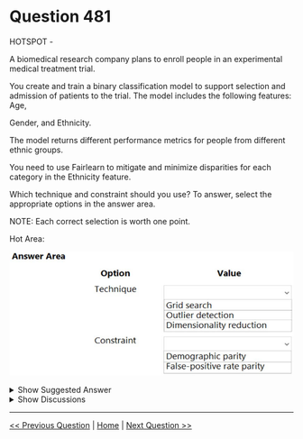 # Question 481

HOTSPOT -

A biomedical research company plans to enroll people in an experimental medical treatment trial.

You create and train a binary classification model to support selection and admission of patients to the trial. The model includes the following features: Age,

Gender, and Ethnicity.

The model returns different performance metrics for people from different ethnic groups.

You need to use Fairlearn to mitigate and minimize disparities for each category in the Ethnicity feature.

Which technique and constraint should you use? To answer, select the appropriate options in the answer area.

NOTE: Each correct selection is worth one point.

Hot Area:

![Question Image](../images/q481_q_0045100001.jpg)

<details>
  <summary>Show Suggested Answer</summary>

<img src="../images/q481_ans_0_0045200001.jpg" alt="Answer Image"><br>

<p>Box 1: Grid Search -</p>
<p>Fairlearn open-source package provides postprocessing and reduction unfairness mitigation algorithms: ExponentiatedGradient, GridSearch, and</p>
<p>ThresholdOptimizer.</p>
<p>Note: The Fairlearn open-source package provides postprocessing and reduction unfairness mitigation algorithms types:</p>
<p>✑ Reduction: These algorithms take a standard black-box machine learning estimator (e.g., a LightGBM model) and generate a set of retrained models using a sequence of re-weighted training datasets.</p>
<p>✑ Post-processing: These algorithms take an existing classifier and the sensitive feature as input.</p>
<p>Box 2: Demographic parity -</p>
<p>The Fairlearn open-source package supports the following types of parity constraints: Demographic parity, Equalized odds, Equal opportunity, and Bounded group loss.</p>
<p>Reference:</p>
<p>https://docs.microsoft.com/en-us/azure/machine-learning/concept-fairness-ml</p>

</details>

<details>
  <summary>Show Discussions</summary>

<blockquote><p><strong>phdykd</strong> <code>(Tue 30 Jul 2024 14:43)</code> - <em>Upvotes: 3</em></p><p>ChatGPT
Technique: a-Grid search
Constraint: d-Demographic parity</p></blockquote>
<blockquote><p><strong>snegnik</strong> <code>(Tue 04 Jun 2024 15:53)</code> - <em>Upvotes: 4</em></p><p>I don&#x27;t understand why not just throw out the &quot;ethnicity&quot; variable?</p></blockquote>
<blockquote><p><strong>Yuriy_Ch</strong> <code>(Fri 08 Mar 2024 12:32)</code> - <em>Upvotes: 4</em></p><p>Exactly this question was on exam 07/March/2023</p></blockquote>
<blockquote><p><strong>phdykd</strong> <code>(Sat 24 Feb 2024 15:01)</code> - <em>Upvotes: 2</em></p><p>To mitigate and minimize disparities for each category in the Ethnicity feature using Fairlearn, you should use the technique of &quot;Grid search&quot; and the constraint of &quot;Demographic parity&quot;.

Grid search is a technique used in Fairlearn to find the optimal combination of algorithmic choices and hyperparameters that minimize the difference in performance across subpopulations. This technique allows you to search through a range of potential models and select the one that achieves the best fairness-accuracy trade-off.

Demographic parity is a constraint used in Fairlearn that aims to ensure that the predicted outcomes are statistically independent of the protected attribute (in this case, ethnicity). This means that the proportion of positive outcomes (admission to the trial) should be the same across all ethnic groups.

Therefore, by using the Grid search technique to find the optimal model that satisfies the Demographic parity constraint, you can mitigate and minimize disparities for each category in the Ethnicity feature.</p></blockquote>

<blockquote><p><strong>fvil</strong> <code>(Tue 07 Nov 2023 15:47)</code> - <em>Upvotes: 3</em></p><p>Appeared on exam 07/11/2022</p></blockquote>
<blockquote><p><strong>ning</strong> <code>(Wed 14 Jun 2023 13:48)</code> - <em>Upvotes: 1</em></p><p>Grid search is good for sure ...
However,
Demographic parity: ensure that an equal number of positive predictions are made in each group
False-positive rate parity: ensure that each group contains a comparable ratio of false-positive predictions
So, which one is better ???</p></blockquote>
<blockquote><p><strong>ning</strong> <code>(Thu 15 Jun 2023 12:25)</code> - <em>Upvotes: 1</em></p><p>This question might be wrongly worded, Grid Search is only good for binary feature, ethnicity is categorical so, it cannot be really used ...</p></blockquote>
<blockquote><p><strong>ranjsi01</strong> <code>(Wed 25 Jan 2023 20:21)</code> - <em>Upvotes: 2</em></p><p>correct.

https://docs.microsoft.com/en-us/learn/modules/detect-mitigate-unfairness-models-with-azure-machine-learning/4-mitigate-with-fairlearn</p></blockquote>

</details>

---

[<< Previous Question](question_480.md) | [Home](/index.md) | [Next Question >>](question_482.md)

